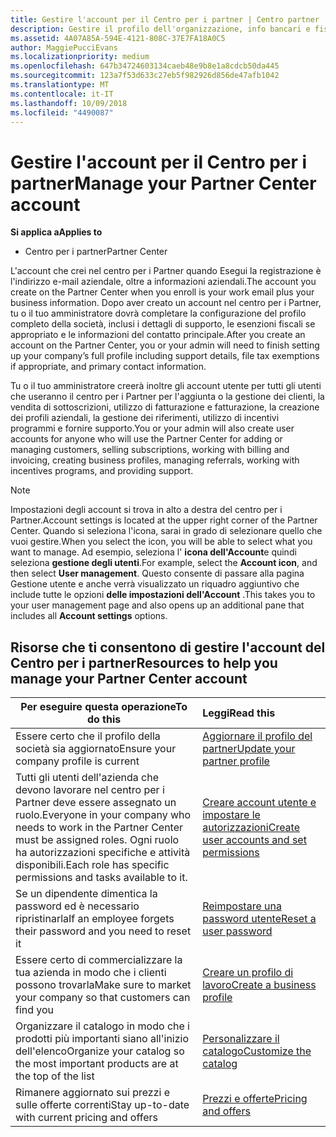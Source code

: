 ```yaml
---
title: Gestire l'account per il Centro per i partner | Centro partner
description: Gestire il profilo dell'organizzazione, info bancari e fiscali e gli utenti.
ms.assetid: 4A07A85A-594E-4121-808C-37E7FA18A0C5
author: MaggiePucciEvans
ms.localizationpriority: medium
ms.openlocfilehash: 647b34724603134caeb48e9b8e1a8cdcb50da445
ms.sourcegitcommit: 123a7f53d633c27eb5f982926d856de47afb1042
ms.translationtype: MT
ms.contentlocale: it-IT
ms.lasthandoff: 10/09/2018
ms.locfileid: "4490087"
---
```

# <a name="manage-your-partner-center-account"></a><span data-ttu-id="1313b-103">Gestire l'account per il Centro per i partner</span><span class="sxs-lookup"><span data-stu-id="1313b-103">Manage your Partner Center account</span></span>

**<span data-ttu-id="1313b-104">Si applica a</span><span class="sxs-lookup"><span data-stu-id="1313b-104">Applies to</span></span>**

-  <span data-ttu-id="1313b-105">Centro per i partner</span><span class="sxs-lookup"><span data-stu-id="1313b-105">Partner Center</span></span>

<span data-ttu-id="1313b-106">L'account che crei nel centro per i Partner quando Esegui la registrazione è l'indirizzo e-mail aziendale, oltre a informazioni aziendali.</span><span class="sxs-lookup"><span data-stu-id="1313b-106">The account you create on the Partner Center when you enroll is your work email plus your business information.</span></span> <span data-ttu-id="1313b-107">Dopo aver creato un account nel centro per i Partner, tu o il tuo amministratore dovrà completare la configurazione del profilo completo della società, inclusi i dettagli di supporto, le esenzioni fiscali se appropriato e le informazioni del contatto principale.</span><span class="sxs-lookup"><span data-stu-id="1313b-107">After you create an account on the Partner Center, you or your admin will need to finish setting up your company’s full profile including support details, file tax exemptions if appropriate, and primary contact information.</span></span> 

<span data-ttu-id="1313b-108">Tu o il tuo amministratore creerà inoltre gli account utente per tutti gli utenti che useranno il centro per i Partner per l'aggiunta o la gestione dei clienti, la vendita di sottoscrizioni, utilizzo di fatturazione e fatturazione, la creazione dei profili aziendali, la gestione dei riferimenti, utilizzo di incentivi programmi e fornire supporto.</span><span class="sxs-lookup"><span data-stu-id="1313b-108">You or your admin will also create user accounts for anyone who will use the Partner Center for adding or managing customers, selling subscriptions, working with billing and invoicing, creating business profiles, managing referrals, working with incentives programs, and providing support.</span></span>

>[!NOTE]
><span data-ttu-id="1313b-109">Impostazioni degli account si trova in alto a destra del centro per i Partner.</span><span class="sxs-lookup"><span data-stu-id="1313b-109">Account settings is located at the upper right corner of the Partner Center.</span></span> <span data-ttu-id="1313b-110">Quando si seleziona l'icona, sarai in grado di selezionare quello che vuoi gestire.</span><span class="sxs-lookup"><span data-stu-id="1313b-110">When you select the icon, you will be able to select what you want to manage.</span></span> <span data-ttu-id="1313b-111">Ad esempio, seleziona l' **icona dell'Account**e quindi seleziona **gestione degli utenti**.</span><span class="sxs-lookup"><span data-stu-id="1313b-111">For example, select the **Account icon**, and then select **User management**.</span></span> <span data-ttu-id="1313b-112">Questo consente di passare alla pagina Gestione utente e anche verrà visualizzato un riquadro aggiuntivo che include tutte le opzioni **delle impostazioni dell'Account** .</span><span class="sxs-lookup"><span data-stu-id="1313b-112">This takes you to your user management page and also opens up an additional pane that includes all **Account settings** options.</span></span>


## <a name="resources-to-help-you-manage-your-partner-center-account"></a><span data-ttu-id="1313b-113">Risorse che ti consentono di gestire l'account del Centro per i partner</span><span class="sxs-lookup"><span data-stu-id="1313b-113">Resources to help you manage your Partner Center account</span></span>

|**<span data-ttu-id="1313b-114">Per eseguire questa operazione</span><span class="sxs-lookup"><span data-stu-id="1313b-114">To do this</span></span>**   |**<span data-ttu-id="1313b-115">Leggi</span><span class="sxs-lookup"><span data-stu-id="1313b-115">Read this</span></span>**   |
|-----------------------|:-----------------------|
|<span data-ttu-id="1313b-116">Essere certo che il profilo della società sia aggiornato</span><span class="sxs-lookup"><span data-stu-id="1313b-116">Ensure your company profile is current</span></span>   |[<span data-ttu-id="1313b-117">Aggiornare il profilo del partner</span><span class="sxs-lookup"><span data-stu-id="1313b-117">Update your partner profile</span></span>](update-your-partner-profile.md)|
|<span data-ttu-id="1313b-118">Tutti gli utenti dell'azienda che devono lavorare nel centro per i Partner deve essere assegnato un ruolo.</span><span class="sxs-lookup"><span data-stu-id="1313b-118">Everyone in your company who needs to work in the Partner Center must be assigned roles.</span></span> <span data-ttu-id="1313b-119">Ogni ruolo ha autorizzazioni specifiche e attività disponibili.</span><span class="sxs-lookup"><span data-stu-id="1313b-119">Each role has specific permissions and tasks available to it.</span></span>|[<span data-ttu-id="1313b-120">Creare account utente e impostare le autorizzazioni</span><span class="sxs-lookup"><span data-stu-id="1313b-120">Create user accounts and set permissions</span></span>](create-user-accounts-and-set-permissions.md)|
|<span data-ttu-id="1313b-121">Se un dipendente dimentica la password ed è necessario ripristinarla</span><span class="sxs-lookup"><span data-stu-id="1313b-121">If an employee forgets their password and you need to reset it</span></span>  |[<span data-ttu-id="1313b-122">Reimpostare una password utente</span><span class="sxs-lookup"><span data-stu-id="1313b-122">Reset a user password</span></span>](reset-a-user-password.md)|
|<span data-ttu-id="1313b-123">Essere certo di commercializzare la tua azienda in modo che i clienti possono trovarla</span><span class="sxs-lookup"><span data-stu-id="1313b-123">Make sure to market your company so that customers can find you</span></span>   |[<span data-ttu-id="1313b-124">Creare un profilo di lavoro</span><span class="sxs-lookup"><span data-stu-id="1313b-124">Create a business profile</span></span>](create-a-marketing-profile.md)|
|<span data-ttu-id="1313b-125">Organizzare il catalogo in modo che i prodotti più importanti siano all'inizio dell'elenco</span><span class="sxs-lookup"><span data-stu-id="1313b-125">Organize your catalog so the most important products are at the top of the list</span></span>   |[<span data-ttu-id="1313b-126">Personalizzare il catalogo</span><span class="sxs-lookup"><span data-stu-id="1313b-126">Customize the catalog</span></span>](customize-the-catalog.md)|
|<span data-ttu-id="1313b-127">Rimanere aggiornato sui prezzi e sulle offerte correnti</span><span class="sxs-lookup"><span data-stu-id="1313b-127">Stay up-to-date with current pricing and offers</span></span>   |[<span data-ttu-id="1313b-128">Prezzi e offerte</span><span class="sxs-lookup"><span data-stu-id="1313b-128">Pricing and offers</span></span>](pricing-and-offers.md)|













 

 



